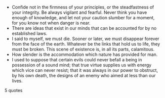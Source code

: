  - Confide not in the firmness of your principles, or the steadfastness of your integrity. Be always vigilant and fearful. Never think you have enough of knowledge, and let not your caution slumber for a moment, for you know not when danger is near.
 - There are ideas that exist in our minds that can be accounted for by no established laws.
 - I said to myself, we must die. Sooner or later, we must disappear forever from the face of the earth. Whatever be the links that hold us to life, they must be broken. This scene of existence is, in all its parts, calamitous.
 - How slender is the accommodation which nature has provided for man.
 - I used to suppose that certain evils could never befall a being in possession of a sound mind; that true virtue supplies us with energy which vice can never resist; that it was always in our power to obstruct, by his own death, the designs of an enemy who aimed at less than our lives.

5 quotes